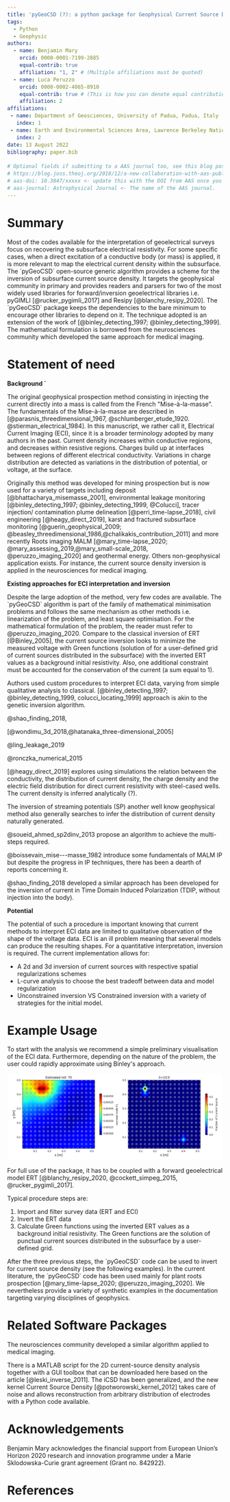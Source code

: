 ```yaml
---
title: 'pyGeoCSD (?): a python package for Geophysical Current Source Density inversion'
tags:
  - Python
  - Geophysic
authors:
  - name: Benjamin Mary
    orcid: 0000-0001-7199-2885
    equal-contrib: true
    affiliation: "1, 2" # (Multiple affiliations must be quoted)
  - name: Luca Peruzzo
    orcid: 0000-0002-4065-8910
    equal-contrib: true # (This is how you can denote equal contributions between multiple authors)
    affiliation: 2
affiliations:
 - name: Department of Geosciences, University of Padua, Padua, Italy
   index: 1
 - name: Earth and Environmental Sciences Area, Lawrence Berkeley National Laboratory, Berkeley, CA, United States
   index: 2
date: 13 August 2022
bibliography: paper.bib

# Optional fields if submitting to a AAS journal too, see this blog post:
# https://blog.joss.theoj.org/2018/12/a-new-collaboration-with-aas-publishing
# aas-doi: 10.3847/xxxxx <- update this with the DOI from AAS once you know it.
# aas-journal: Astrophysical Journal <- The name of the AAS journal.
---
```


# Summary

Most of the codes available for the interpretation of geoelectrical surveys focus on recovering the subsurface electrical resistivity. For some specific cases, when a direct excitation of a conductive body (or mass) is applied, it is more relevant to map the electrical current density within the subsurface. The \`pyGeoCSD\` open-source generic algorithm provides a scheme for the inversion of subsurface current source density. It targets the geophysical community in primary and provides readers and parsers for two of the most widely used libraries for forward/inversion geoelectrical libraries i.e. pyGIMLI [@rucker_pygimli_2017] and Resipy [@blanchy_resipy_2020]. The \`pyGeoCSD\` package keeps the dependencies to the bare minimum to encourage other libraries to depend on it. The technique adopted is an extension of the work of [@binley_detecting_1997; @binley_detecting_1999]. The mathematical formulation is borrowed from the neurosciences community which developed the same approach for medical imaging.

# Statement of need

**Background \`**

The original geophysical prospection method consisting in injecting the current directly into a mass is called from the French "Mise-à-la-masse". The fundamentals of the Mise-à-la-masse are described in [@parasnis_threedimensional_1967, @schlumberger_etude_1920. @stierman_electrical_1984]. In this manuscript, we rather call it, Electrical Current Imaging (ECI), since it is a broader terminology adopted by many authors in the past. Current density increases within conductive regions, and decreases within resistive regions. Charges build up at interfaces between regions of different electrical conductivity. Variations in charge distribution are detected as variations in the distribution of potential, or voltage, at the surface. 

Originally this method was developed for mining prospection but is now used for a variety of targets including deposit [@bhattacharya_misemasse_2001], environmental leakage monitoring [@binley_detecting_1997; @binley_detecting_1999, @Colucci], tracer injection/ contamination plume delineation [@perri_time-lapse_2018], civil engineering [@heagy_direct_2019], karst and fractured subsurface monitoring [@guerin_geophysical_2009; @beasley_threedimensional_1986,@chalikakis_contribution_2011] and more recently Roots imaging MALM [@mary_time-lapse_2020; @mary_assessing_2019,@mary_small-scale_2018, @peruzzo_imaging_2020] and geothermal energy.  Others non-geophysical application exists. For instance, the current source density inversion is applied in the neurosciences for medical imaging.  

**Existing approaches for ECI interpretation and inversion**

Despite the large adoption of the method, very few codes are available. The \`pyGeoCSD\` algorithm is part of the family of mathematical minimisation problems and follows the same mechanism as other methods i.e. linearization of the problem, and least square optimisation. For the mathematical formulation of the problem, the reader must refer to @peruzzo_imaging_2020. Compare to the classical inversion of ERT [@Binley_2005], the current source inversion looks to minimize the measured voltage with Green functions (solution of for a user-defined grid of current sources distributed in the subsurface) with the inverted ERT values as a background initial resistivity. Also, one additional constraint must be accounted for the conservation of the current (a sum equal to 1). 

Authors used custom procedures to interpret ECI data, varying from simple qualitative analysis to classical. [@binley_detecting_1997; @binley_detecting_1999, colucci_locating_1999] approach is akin to the genetic inversion algorithm. 

@shao_finding_2018, 

[@wondimu_3d_2018,@hatanaka_three-dimensional_2005]

@ling_leakage_2019

@ronczka_numerical_2015

[@heagy_direct_2019] explores using simulations the relation between the conductivity, the distribution of current density, the charge density and the electric field distribution for direct current resistivity with steel-cased wells. The current density is inferred analytically (?). 

The inversion of streaming potentials (SP) another well know geophysical method also generally searches to infer the distribution of current density naturally generated. 

@soueid_ahmed_sp2dinv_2013 propose an algorithm to achieve the multi-steps required. 

@boissevain_mise---masse_1982 introduce some fundamentals of MALM IP but despite the progress in IP techniques, there has been a dearth of reports concerning it.

@shao_finding_2018 developed a similar approach has been developed for the inversion of current in Time Domain Induced Polarization (TDIP, without injection into the body). 

**Potential**

The potential of such a procedure is important knowing that current methods to interpret ECI data are limited to qualitative observation of the shape of the voltage data. ECI is an ill problem meaning that several models can produce the resulting shapes. For a quantitative interpretation, inversion is required. The current implementation allows for: 

- A 2d and 3d inversion of current sources with respective spatial regularizations schemes
- L-curve analysis to choose the best tradeoff between data and model regularization
- Unconstrained inversion VS Constrained inversion with a variety of strategies for the initial model. 

# Example Usage 

To start with the analysis we recommend a simple preliminary visualisation of the ECI data. Furthermore, depending on the nature of the problem, the user could rapidly approximate using Binley's approach. 

![The product-moment correlation and the inverted current density\\label{fig1}](joss_fig1.png)

For full use of the package, it has to be coupled with a forward geoelectrical model ERT [@blanchy_resipy_2020, @cockett_simpeg_2015, @rucker_pygimli_2017]. 

Typical procedure steps are:

1. Import and filter survey data (ERT and ECI)
2. Invert the ERT data
3. Calculate Green functions using the inverted ERT values as a background initial resistivity. The Green functions are the solution of punctual current sources distributed in the subsurface by a user-defined grid.

After the three previous steps, the \`pyGeoCSD\` code can be used to invert for current source density (see the following examples). In the current literature, the \`pyGeoCSD\` code has been used mainly for plant roots prospection [@mary_time-lapse_2020; @peruzzo_imaging_2020]. We nevertheless provide a variety of synthetic examples in the documentation targeting varying disciplines of geophysics.       

# Related Software Packages

The neurosciences community developed a similar algorithm applied to medical imaging. 

There is a MATLAB script for the 2D current-source density analysis together with a GUI toolbox that can be downloaded here based on the article [@leski_inverse_2011]. The iCSD has been generalized, and the new kernel Current Source Density [@potworowski_kernel_2012] takes care of noise and allows reconstruction from arbitrary distribution of electrodes with a Python code available.

# Acknowledgements

Benjamin Mary acknowledges the financial support from European Union’s Horizon 2020 research and innovation programme under a Marie Sklodowska-Curie grant agreement (Grant no. 842922).

# References 
